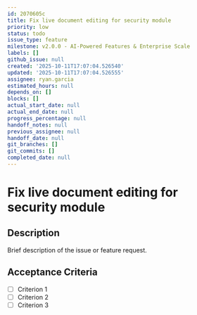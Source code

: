 ```yaml
---
id: 2070605c
title: Fix live document editing for security module
priority: low
status: todo
issue_type: feature
milestone: v2.0.0 - AI-Powered Features & Enterprise Scale
labels: []
github_issue: null
created: '2025-10-11T17:07:04.526540'
updated: '2025-10-11T17:07:04.526555'
assignee: ryan.garcia
estimated_hours: null
depends_on: []
blocks: []
actual_start_date: null
actual_end_date: null
progress_percentage: null
handoff_notes: null
previous_assignee: null
handoff_date: null
git_branches: []
git_commits: []
completed_date: null
---
```


# Fix live document editing for security module

## Description

Brief description of the issue or feature request.

## Acceptance Criteria

- [ ] Criterion 1
- [ ] Criterion 2
- [ ] Criterion 3